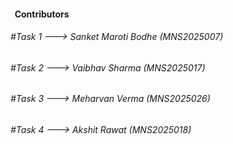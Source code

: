#### &nbsp;					**Contributors**





###### \#Task 1 ---> Sanket Maroti Bodhe (MNS2025007)

###### \#Task 2 ---> Vaibhav Sharma (MNS2025017)

###### \#Task 3 ---> Meharvan Verma  (MNS2025026)

###### \#Task 4 ---> Akshit Rawat (MNS2025018)


